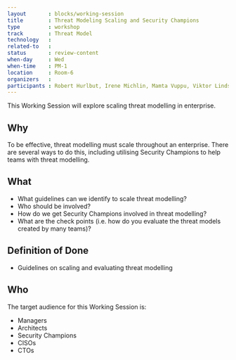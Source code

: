 ```yaml
---
layout       : blocks/working-session
title        : Threat Modeling Scaling and Security Champions
type         : workshop
track        : Threat Model
technology   :
related-to   :
status       : review-content
when-day     : Wed
when-time    : PM-1
location     : Room-6
organizers   :
participants : Robert Hurlbut, Irene Michlin, Mamta Vuppu, Viktor Lindström
---
```


This Working Session will explore scaling threat modelling in enterprise.

## Why

To be effective, threat modelling must scale throughout an enterprise. There are several ways to do this, including utilising Security Champions to help teams with threat modelling.

## What

- What guidelines can we identify to scale threat modelling?
- Who should be involved? 
- How do we get Security Champions involved in threat modelling?
- What are the check points (i.e. how do you evaluate the threat models created by many teams)?

## Definition of Done

- Guidelines on scaling and evaluating threat modelling

## Who

The target audience for this Working Session is:

 -  Managers
 -  Architects
 -  Security Champions
 -  CISOs
 -  CTOs
